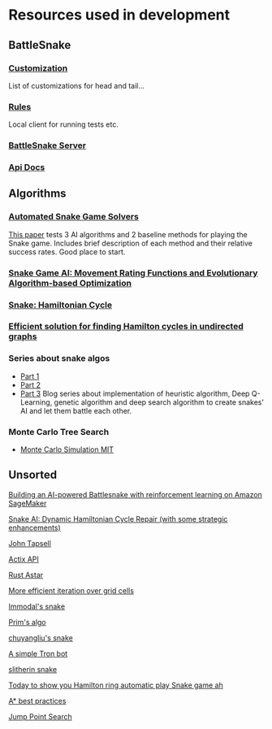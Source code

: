 # Resources used in development

## BattleSnake

### [Customization](https://play.battlesnake.com/references/customizations/)
List of customizations for head and tail...

### [Rules](https://github.com/BattlesnakeOfficial/rules/blob/main/cli/README.md)
Local client for running tests etc.

### [BattleSnake Server](https://github.com/conflictserpent/battlesnake-server-2018)

### [Api Docs](https://docs.battlesnake.com/references/api)


## Algorithms

### [Automated Snake Game Solvers](https://cpb-us-e2.wpmucdn.com/sites.uci.edu/dist/5/1894/files/2016/12/AutomatedSnakeGameSolvers.pdf)
[This paper](https://cpb-us-e2.wpmucdn.com/sites.uci.edu/dist/5/1894/files/2016/12/AutomatedSnakeGameSolvers.pdf) tests 3 AI algorithms and 2 baseline methods for playing the Snake game. Includes brief description of each method and their relative success rates. Good place to start.

### [Snake Game AI: Movement Rating Functions and Evolutionary Algorithm-based Optimization](https://ieeexplore.ieee.org/document/7880166)

### [Snake: Hamiltonian Cycle](https://kychin.netlify.app/snake-blog/hamiltonian-cycle/)

### [Efficient solution for finding Hamilton cycles in undirected graphs](https://springerplus.springeropen.com/track/pdf/10.1186/s40064-016-2746-8.pdf)

### Series about snake algos
- [Part 1](https://davideliu.com/2020/01/24/teaching-ai-to-play-snake-with-reinforcement-learning/)
- [Part 2](https://davideliu.com/2020/02/03/teaching-ai-to-play-snake-with-genetic-algorithm/)
- [Part 3](https://davideliu.com/2020/02/06/ais-battle-royale-the-ultimate-snake/)
Blog series about implementation of heuristic algorithm, Deep Q-Learning, genetic algorithm and deep search algorithm to create snakes' AI and let them battle each other. 

### Monte Carlo Tree Search
- [Monte Carlo Simulation MIT](https://youtu.be/OgO1gpXSUzU)


## Unsorted
[Building an AI-powered Battlesnake with reinforcement learning on Amazon SageMaker](https://aws.amazon.com/blogs/machine-learning/building-an-ai-powered-battlesnake-with-reinforcement-learning-on-amazon-sagemaker/)

[Snake AI: Dynamic Hamiltonian Cycle Repair (with some strategic enhancements)](https://github.com/BrianHaidet/AlphaPhoenix/tree/master/Snake_AI_(2020a)_DHCR_with_strategy)

[John Tapsell](https://johnflux.com/?s=snake)

[Actix API](https://actix.rs/docs/server/)

[Rust Astar](https://github.com/samueltardieu/pathfinding/blob/main/src/directed/astar.rs)

[More efficient iteration over grid cells](https://users.rust-lang.org/t/more-efficient-iteration-through-cells-in-a-grid/20045/4)

[Immodal's snake](https://github.com/Immodal/snake)

[Prim's algo](https://en.wikipedia.org/wiki/Prim%27s_algorithm)

[chuyangliu's snake](https://github.com/chuyangliu/snake)

[A simple Tron bot](https://sifflez.org/misc/tronbot/)

[slitherin snake](https://github.com/gsurma/slitherin)

[Today to show you Hamilton ring automatic play Snake game ah](https://www.fatalerrors.org/a/today-to-show-you-hamilton-ring-automatic-play-snake-game-ah.html)

[A* best practices](https://github.com/riscy/a_star_on_grids#avoid-recomputing-heuristics)

[Jump Point Search](https://zerowidth.com/2013/a-visual-explanation-of-jump-point-search.html)
